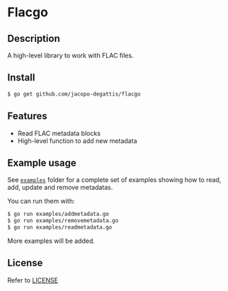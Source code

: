 # Flacgo

## Description

A high-level library to work with FLAC files.

## Install 

```bash
$ go get github.com/jacopo-degattis/flacgo
```

## Features

- Read FLAC metadata blocks
- High-level function to add new metadata

## Example usage

See [`examples`](examples/) folder for a complete set of examples showing how to read, add, update and remove metadatas.

You can run them with:

```bash
$ go run examples/addmetadata.go
$ go run examples/removemetadata.go
$ go run examples/readmetadata.go
```

More examples will be added.

## License

Refer to [LICENSE](LICENSE)
